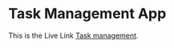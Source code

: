 # Task Management App

This is the Live Link [Task management](https://task-management-5d890.web.app/).



